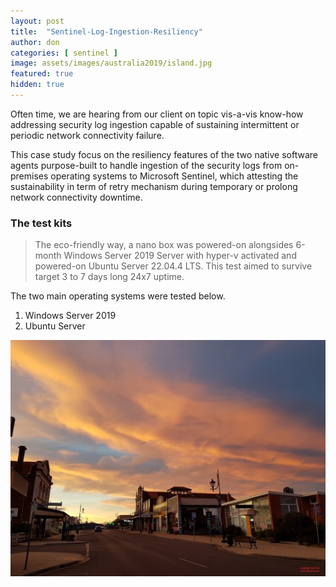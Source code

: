 ```yaml
---
layout: post
title:  "Sentinel-Log-Ingestion-Resiliency"
author: don
categories: [ sentinel ]
image: assets/images/australia2019/island.jpg
featured: true
hidden: true
---
```


Often time, we are hearing from our client on topic vis-a-vis know-how addressing security log ingestion capable of sustaining intermittent or periodic network connectivity failure.

This case study focus on the resiliency features of the two native software agents purpose-built to handle ingestion of the security logs from on-premises operating systems to Microsoft Sentinel, which attesting the sustainability in term of retry mechanism during temporary or prolong network connectivity downtime.

### The test kits
> The eco-friendly way, a nano box was powered-on alongsides 6-month Windows Server 2019 Server with hyper-v activated and powered-on Ubuntu Server 22.04.4 LTS. This test aimed to survive target 3 to 7 days long 24x7 uptime.
 
The two main operating systems were tested below.

1. Windows Server 2019
2. Ubuntu Server

![walking](/assets/images/australia2019/island.jpg)


